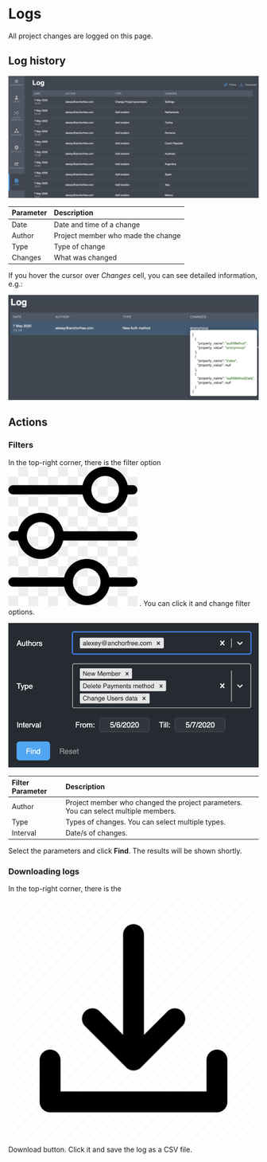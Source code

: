# Logs

All project changes are logged on this page.  

## Log history

![](../.gitbook/assets/logs.png)

| Parameter | Description |
| :--- | :--- |
| Date | Date and time of a change |
| Author | Project member who made the change |
| Type | Type of change |
| Changes | What was changed  |

If you hover the cursor over _Changes_ cell, you can see detailed information, e.g.:

![](../.gitbook/assets/log_sample.png)

## Actions

### Filters

In the top-right corner, there is the filter option ![](../.gitbook/assets/filtr_icon.jpg) . You can click it and change filter options.

![](../.gitbook/assets/logs_filtr.png)

| Filter Parameter | Description |
| :--- | :--- |
| Author | Project member who changed the project parameters. You can select multiple members. |
| Type | Types of changes. You can select multiple types. |
| Interval | Date/s of changes. |

Select the parameters and click **Find**. The results will be shown shortly.

### Downloading logs

In the top-right corner, there is the ![](../.gitbook/assets/download_icon.webp) Download button. Click it and save the log as a CSV file.

